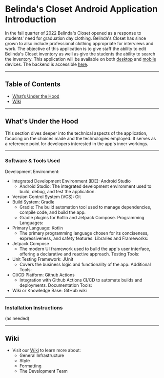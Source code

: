 # Belinda's Closet Android Application Introduction
<!-- Brief description of the project with the inclusion of a mention about the android and web app aspect. -->
In the fall quarter of 2022 Belinda's Closet opened as a response to students' need for graduation day clothing. Belinda's Closet has since grown to also include professional clothing appropriate for interviews and work. The objective of this application is to give staff the ability to edit Belinda's Closet inventory as well as give the students the ability to search the inventory. This application will be available on both [desktop](https://github.com/SeattleColleges/belindas-closet-nextjs) and [mobile](https://github.com/SeattleColleges/belindas-closet-android) devices. The backend is accessible [here](https://github.com/SeattleColleges/belindas-closet-nestjs).

---

## Table of Contents

- [What’s Under the Hood](#whats-under-the-hood)
- [Wiki](#wiki)

---

## What's Under the Hood

This section dives deeper into the technical aspects of the application, focusing on the choices made and the technologies employed. It serves as a reference point for developers interested in the app's inner workings.

---

### Software & Tools Used

Development Environment:
* Integrated Development Environment (IDE): Android Studio
    * Android Studio: The integrated development environment used to build, debug, and test the application.
* Version Control System (VCS): Git
* Build System: Gradle
    * Gradle: The build automation tool used to manage dependencies, compile code, and build the app.
    * Gradle plugins for Kotlin and Jetpack Compose.
Programming Languages:
* Primary Language: Kotlin
    * The primary programming language chosen for its conciseness, expressiveness, and safety features.
Libraries and Frameworks:
* Jetpack Compose
    * The modern UI framework used to build the app's user interface, offering a declarative and reactive approach.
Testing Tools:
* Unit Testing Framework: JUnit
    * Covers the business logic and functionality of the app.
Additional Tools:
* CI/CD Platform: Github Actions
    * Integration with Github Actions CI/CD to automate builds and deployments.
Documentation Tools:
* Wiki or Knowledge Base: GitHub wiki

---

### Installation Instructions
(as needed)

---
 
## Wiki
- Visit our [Wiki](https://github.com/SeattleColleges/belindas-closet-android/wiki) to learn more about:
	- General Infrastructure
	- Style
	- Formatting
	- The Development Team
